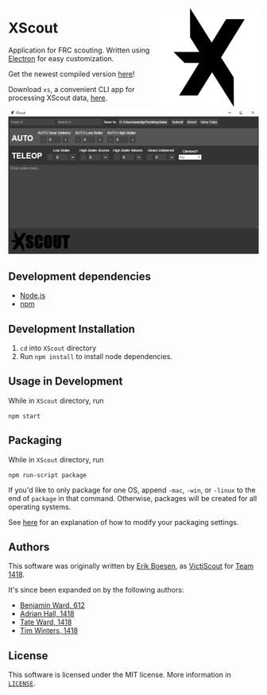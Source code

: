[<img src="logo.png" align="right" width="200">](https://github.com/Team612/XScout)
# XScout
Application for FRC scouting. Written using [Electron](http://electron.atom.io/) for easy customization.

Get the newest compiled version [here](https://github.com/Team612/XScout/releases)!

Download `xs`, a convenient CLI app for processing XScout data, [here](https://github.com/WardBenjamin/xs).

![Screenshot](screenshot.png)

## Development dependencies
* [Node.js](https://nodejs.org)
* [npm](https://npmjs.com)

## Development Installation
1. `cd` into `XScout` directory
2. Run `npm install` to install node dependencies.

## Usage in Development
While in `XScout` directory, run

    npm start

## Packaging
While in `XScout` directory, run

    npm run-script package

If you'd like to only package for one OS, append `-mac`, `-win`, or `-linux` to the end of `package` in that command. Otherwise, packages will be created for all operating systems.

See [here](https://github.com/electron-userland/electron-packager#readme) for an explanation of how to modify your packaging settings.

## Authors
This software was originally written by [Erik Boesen](https://github.com/ErikBoesen), as [VictiScout](https://github.com/frc1418/VictiScout) for [Team 1418](https://github.com/frc1418).

It's since been expanded on by the following authors:
* [Benjamin Ward, 612](https://github.com/WardBenjamin)
* [Adrian Hall, 1418](https://github.com/aderhall)
* [Tate Ward, 1418](https://github.com/MoonMoon2)
* [Tim Winters, 1418](https://github.com/Twinters007)

## License
This software is licensed under the MIT license. More information in [`LICENSE`](LICENSE).
